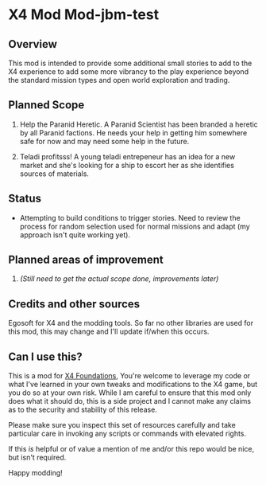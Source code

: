 # X4 Mod Mod-jbm-test

## Overview
This mod is intended to provide some additional small stories to add to the X4 experience to add some more vibrancy to the play experience beyond the standard mission types and open world exploration and trading. 

## Planned Scope
1. Help the Paranid Heretic. A Paranid Scientist has been branded a heretic by all Paranid factions. He needs your help in getting him somewhere safe for now and may need some help in the future.

2. Teladi profitsss! A young teladi entrepeneur has an idea for a new market and she's looking for a ship to escort her as she identifies sources of materials. 


## Status
* Attempting to build conditions to trigger stories. Need to review the process for random selection used for normal missions and adapt (my approach isn't quite working yet).

## Planned areas of improvement
1. *(Still need to get the actual scope done, improvements later)*

## Credits and other sources
Egosoft for X4 and the modding tools.
So far no other libraries are used for this mod, this may change and I'll update if/when this occurs. 


## Can I use this? 
This is a mod for [X4 Foundations](https://www.egosoft.com/games/x4/info_en.php),  You're welcome to leverage my code or what I've learned in your own tweaks and modifications to the X4 game, but you do so at your own risk. While I am careful to ensure that this mod only does what it should do, this is a side project and I cannot make any claims as to the security and stability of this release.

Please make sure you inspect this set of resources carefully and take particular care in invoking any scripts or commands with elevated rights.

If this *is* helpful or of value a mention of me and/or this repo would be nice, but isn't required.

Happy modding!
